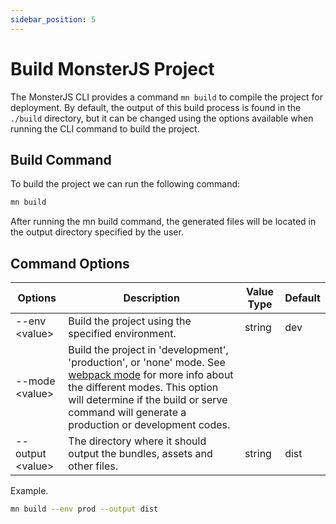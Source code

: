 ```yaml
---
sidebar_position: 5
---
```


# Build MonsterJS Project

The MonsterJS CLI provides a command `mn build` to compile the project for deployment. By default, the output of this build process is found in the `./build` directory, but it can be changed using the options available when running the CLI command to build the project.

## Build Command

To build the project we can run the following command:

```bash
mn build
```

After running the mn build command, the generated files will be located in the output directory specified by the user.

## Command Options

| Options | Description | Value Type | Default |
| --- | --- | --- | --- |
| --env <value\> | Build the project using the specified environment. | string | dev |
| --mode <value\> | Build the project in 'development', 'production', or 'none' mode. See [webpack mode](https://webpack.js.org/configuration/mode/) for more info about the different modes. This option will determine if the build or serve command will generate a production or development codes. |
| --output <value\> | The directory where it should output the bundles, assets and other files. | string | dist |

Example.

```bash
mn build --env prod --output dist
```